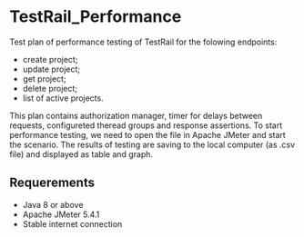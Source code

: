 # TestRail_Performance

Test plan of performance testing of TestRail for the folowing endpoints:

- create project;
- update project;
- get project;
- delete project;
- list of active projects.

This plan contains authorization manager, timer for delays between requests, configureted theread groups and response assertions.
To start performance testing, we need to open the file in Apache JMeter and start the scenario. The results of testing are saving to the local computer (as .csv file) and displayed as table and graph.

## Requerements

- Java 8 or above
- Apache JMeter 5.4.1
- Stable internet connection
